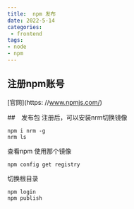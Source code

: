 ```yaml
---
title:  npm 发布
date: 2022-5-14
categories: 
 - frontend
tags:
- node
- npm
---
```


## 注册npm账号

[官网](https: //www.npmjs.com/)

##　发布包
注册后，可以安装nrm切换镜像
```
npm i nrm -g 
nrm ls
```
查看npm 使用那个镜像
```
npm config get registry
```
切换根目录
```
npm login
npm publish
```

